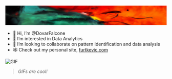 ![Dovar's Super Cool Banner](https://github.com/DovarFalcone/DovarFalcone/blob/main/00006-4001186518.png)

- 👋 Hi, I’m @DovarFalcone
- 👀 I’m interested in Data Analytics
- 💞️ I’m looking to collaborate on pattern identification and data analysis
- 🕸️ Check out my personal site, [furtkevic.com](https://furtkevic.com/projects)

![GIF]([https://cdn.discordapp.com/attachments/1068483651463028766/1078675703165358140/temperature_change_FINAL_5fps.gif](https://github.com/DovarFalcone/global-temp-change-animation/blob/main/temperature_change_FINAL_5fps.gif))
>_GIFs are cool!_
<!---
DovarFalcone/DovarFalcone is a ✨ special ✨ repository because its `README.md` (this file) appears on your GitHub profile.
You can click the Preview link to take a look at your changes.
--->
